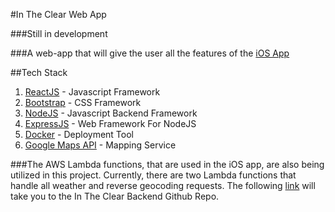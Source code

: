 #In The Clear Web App

###Still in development 

###A web-app that will give the user all the features of the [iOS App](https://itunes.apple.com/us/app/in-the-clear/id1458058092?ls=1&mt=8)

##Tech Stack
1. [ReactJS](https://reactjs.org) - Javascript Framework
2. [Bootstrap](https://getbootstrap.com) - CSS Framework
3. [NodeJS](https://nodejs.org/en/) - Javascript Backend Framework
4. [ExpressJS](https://expressjs.com) - Web Framework For NodeJS
5. [Docker](https://www.docker.com) - Deployment Tool
6. [Google Maps API](https://developers.google.com/maps/documentation) - Mapping Service

###The AWS Lambda functions, that are used in the iOS app, are also being utilized in this project. Currently, there are two Lambda functions that handle all weather and reverse geocoding requests. The following [link](https://github.com/joshsauder/InTheClearBackend) will take you to the In The Clear Backend Github Repo.